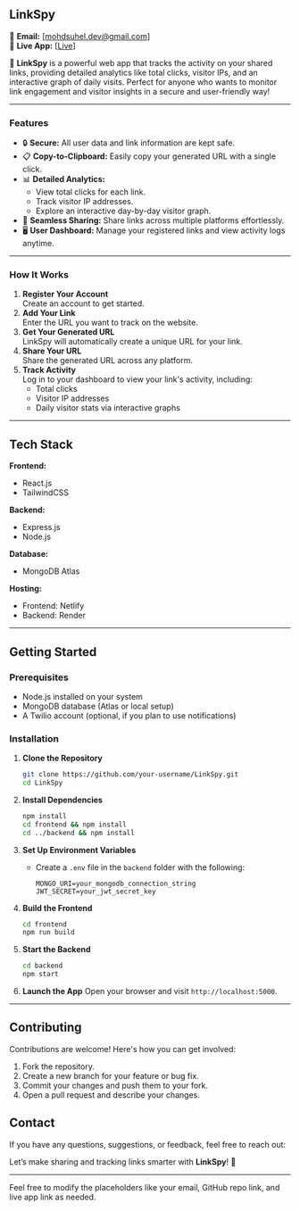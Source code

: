 <h2>LinkSpy</h2>

📧 **Email:** [mohdsuhel.dev@gmail.com]  
🔗 **Live App:** [[Live](https://linkspy.netlify.app/)]  

🚀 **LinkSpy** is a powerful web app that tracks the activity on your shared links, providing detailed analytics like total clicks, visitor IPs, and an interactive graph of daily visits. Perfect for anyone who wants to monitor link engagement and visitor insights in a secure and user-friendly way!

---

<h3>Features</h3>

- 🔒 **Secure:** All user data and link information are kept safe.  
- 📋 **Copy-to-Clipboard:** Easily copy your generated URL with a single click.  
- 📊 **Detailed Analytics:**  
  - View total clicks for each link.  
  - Track visitor IP addresses.  
  - Explore an interactive day-by-day visitor graph.  
- 🔗 **Seamless Sharing:** Share links across multiple platforms effortlessly.  
- 🖥️ **User Dashboard:** Manage your registered links and view activity logs anytime.  

---

<h3>How It Works</h3>

1. **Register Your Account**  
   Create an account to get started.  
2. **Add Your Link**  
   Enter the URL you want to track on the website.  
3. **Get Your Generated URL**  
   LinkSpy will automatically create a unique URL for your link.  
4. **Share Your URL**  
   Share the generated URL across any platform.  
5. **Track Activity**  
   Log in to your dashboard to view your link's activity, including:  
   - Total clicks  
   - Visitor IP addresses  
   - Daily visitor stats via interactive graphs  

---

## **Tech Stack**

**Frontend:**  
- React.js  
- TailwindCSS  

**Backend:**  
- Express.js  
- Node.js  

**Database:**  
- MongoDB Atlas  

**Hosting:**  
- Frontend: Netlify  
- Backend: Render  

---

## **Getting Started**

### Prerequisites
- Node.js installed on your system  
- MongoDB database (Atlas or local setup)  
- A Twilio account (optional, if you plan to use notifications)  

### Installation

1. **Clone the Repository**
   ```bash
   git clone https://github.com/your-username/LinkSpy.git
   cd LinkSpy
   ```

2. **Install Dependencies**
   ```bash
   npm install
   cd frontend && npm install
   cd ../backend && npm install
   ```

3. **Set Up Environment Variables**
   - Create a `.env` file in the `backend` folder with the following:
     ```env
     MONGO_URI=your_mongodb_connection_string
     JWT_SECRET=your_jwt_secret_key
     ```

4. **Build the Frontend**
   ```bash
   cd frontend
   npm run build
   ```

5. **Start the Backend**
   ```bash
   cd backend
   npm start
   ```

6. **Launch the App**
   Open your browser and visit `http://localhost:5000`.

---

## **Contributing**

Contributions are welcome! Here's how you can get involved:
1. Fork the repository.  
2. Create a new branch for your feature or bug fix.  
3. Commit your changes and push them to your fork.  
4. Open a pull request and describe your changes.  


## **Contact**

If you have any questions, suggestions, or feedback, feel free to reach out:



Let’s make sharing and tracking links smarter with **LinkSpy**! 🌟

--- 

Feel free to modify the placeholders like your email, GitHub repo link, and live app link as needed.
